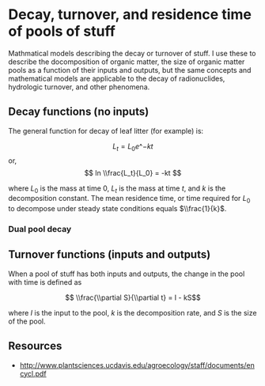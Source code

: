 # Decay, turnover, and residence time of pools of stuff

Mathmatical models describing the decay or turnover of stuff. I use
these to describe the docomposition of organic matter, the size of
organic matter pools as a function of their inputs and outputs, but the
same concepts and mathematical models are applicable to the decay of
radionuclides, hydrologic turnover, and other phenomena.

## Decay functions (no inputs)

The general function for decay of leaf litter (for example) is: 

$$L_t = L_0e\^{-kt} $$ or, $$ ln \\frac{L_t}{L_0} = -kt $$

where $L_0$ is the mass at time 0, $L_t$ is the mass at time
$t$, and $k$ is the decomposition constant. The mean residence time,
or time required for $L_0$ to decompose under steady state conditions
equals $\\frac{1}{k}$.

### Dual pool decay

## Turnover functions (inputs and outputs)

When a pool of stuff has both inputs and outputs, the change in the pool
with time is defined as

$$ \\frac{\\partial S}{\\partial t} = I - kS$$

where $I$ is the input to the pool, $k$ is the decomposition rate,
and $S$ is the size of the pool.

## Resources

* <http://www.plantsciences.ucdavis.edu/agroecology/staff/documents/encycl.pdf>
